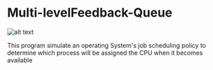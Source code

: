 # Multi-levelFeedback-Queue

![alt text](./image/head.heic?raw=true)
 
 This program simulate an operating System's job scheduling policy
 to determine which process will be assigned the CPU when it becomes available 
